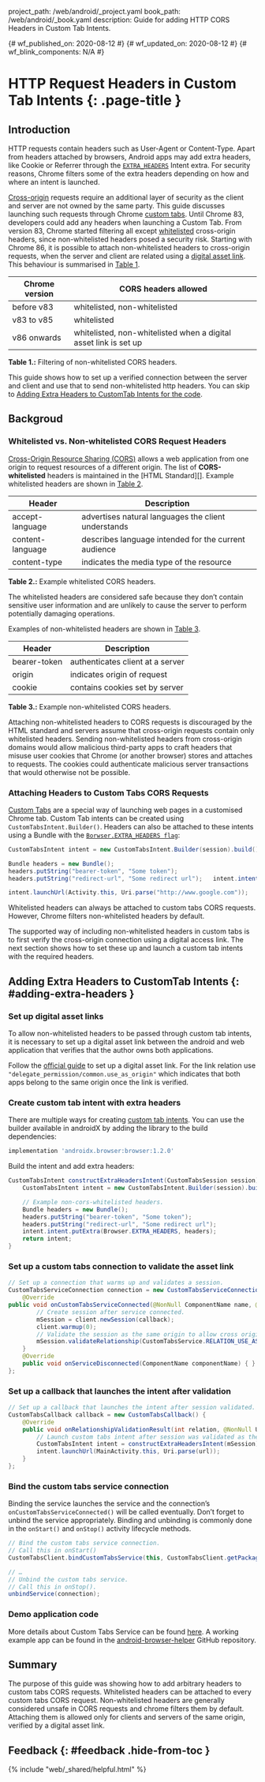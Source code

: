 project_path: /web/android/_project.yaml
book_path: /web/android/_book.yaml
description: Guide for adding HTTP CORS Headers in Custom Tab Intents.

{# wf_published_on: 2020-08-12 #}
{# wf_updated_on: 2020-08-12 #}
{# wf_blink_components: N/A #}

# HTTP Request Headers in Custom Tab Intents {: .page-title }

## Introduction

HTTP requests contain headers such as User-Agent or Content-Type. Apart from headers attached by browsers, Android apps may add extra headers, like Cookie or Referrer through the [`EXTRA_HEADERS`][1] Intent extra. For security reasons, Chrome filters some of the extra headers depending on how and where an intent is launched.

[Cross-origin][2] requests require an additional layer of security as the client and server are not owned by the same party. This guide discusses launching such requests through Chrome [custom tabs][3]. Until Chrome 83, developers could add any headers when launching a Custom Tab. From version 83, Chrome started filtering all except [whitelisted][4] cross-origin headers, since non-whitelisted headers posed a security risk. Starting with Chrome 86, it is possible to attach non-whitelisted headers to cross-origin requests, when the server and client are related using a [digital asset link][5]. This behaviour is summarised in [Table 1](#table-1).


<a name="table-1"></a>

**Chrome version** | **CORS headers allowed**
---------------- | ----------------------
before v83       | whitelisted, non-whitelisted
v83 to v85       | whitelisted
v86 onwards      | whitelisted, non-whitelisted when a digital asset link is set up

**Table 1.:** Filtering of non-whitelisted CORS headers.


This guide shows how to set up a verified connection between the server and client and use that to send non-whitelisted http headers. You can skip to [Adding Extra Headers to CustomTab Intents for the code](#adding-extra-headers). 

## Backgroud

### Whitelisted vs. Non-whitelisted CORS Request Headers
[Cross-Origin Resource Sharing (CORS)][6] allows a web application from one origin to request resources of a different origin. The list of **CORS-whitelisted** headers is maintained in the [HTML Standard][]. Example whitelisted headers are shown in [Table 2](#table-2). 

<a name="table-2"></a>

**Header**       | **Description**
---------------- | ----------------------
accept-language  | advertises natural languages the client understands
content-language | describes language intended for the current audience
content-type     | indicates the media type of the resource

**Table 2.:** Example whitelisted CORS headers.

The whitelisted headers are considered safe because they don’t contain sensitive user information and are unlikely to cause the server to perform potentially damaging operations.

Examples of non-whitelisted headers are shown in [Table 3](#table-3).

<a name="table-3"></a>

**Header**   | **Description**
-------------| ----------------------
bearer-token | authenticates client at a server
origin       | indicates origin of request
cookie       | contains cookies set by server

**Table 3.:** Example non-whitelisted CORS headers.

Attaching non-whitelisted headers to CORS requests is discouraged by the HTML standard and servers assume that cross-origin requests contain only whitelisted headers. Sending non-whitelisted headers from cross-origin domains would allow malicious third-party apps to craft headers that misuse user cookies that Chrome (or another browser) stores and attaches to requests. The cookies could authenticate malicious server transactions that would otherwise not be possible.

### Attaching Headers to Custom Tabs CORS Requests
[Custom Tabs][8] are a special way of launching web pages in a customised Chrome tab. Custom Tab intents can be created using `CustomTabsIntent.Builder()`. Headers can also be attached to these intents using a Bundle with the [`Borwser.EXTRA_HEADERS flag`][9]:


```Java
CustomTabsIntent intent = new CustomTabsIntent.Builder(session).build();

Bundle headers = new Bundle();
headers.putString("bearer-token", "Some token");
headers.putString("redirect-url", "Some redirect url");   intent.intent.putExtra(Browser.EXTRA_HEADERS, headers);

intent.launchUrl(Activity.this, Uri.parse("http://www.google.com"));
```

Whitelisted headers can always be attached to custom tabs CORS requests. However, Chrome filters non-whitelisted headers by default. 

The supported way of including non-whitelisted headers in custom tabs is to first verify the cross-origin connection using a digital access link. The next section shows how to set these up and launch a custom tab intents with the required headers. 

## Adding Extra Headers to CustomTab Intents {: #adding-extra-headers }

### Set up digital asset links
To allow non-whitelisted headers to be passed through custom tab intents, it is necessary to set up a digital asset link between the android and web application that verifies that the author owns both applications.

Follow the [official guide][10] to set up a digital asset link. For the link relation use `"delegate_permission/common.use_as_origin"` which indicates that both apps belong to the same origin once the link is verified.

### Create custom tab intent with extra headers
There are multiple ways for creating [custom tab intents][11]. You can use the builder available in androidX by adding the library to the build dependencies:

```gradle
implementation 'androidx.browser:browser:1.2.0'
```

Build the intent and add extra headers:

```java
CustomTabsIntent constructExtraHeadersIntent(CustomTabsSession session) {
    CustomTabsIntent intent = new CustomTabsIntent.Builder(session).build();

    // Example non-cors-whitelisted headers.
    Bundle headers = new Bundle();
    headers.putString("bearer-token", "Some token");
    headers.putString("redirect-url", "Some redirect url");
    intent.intent.putExtra(Browser.EXTRA_HEADERS, headers);
    return intent;
}
```
### Set up a custom tabs connection to validate the asset link

```java
// Set up a connection that warms up and validates a session.
CustomTabsServiceConnection connection = new CustomTabsServiceConnection() {
    @Override
public void onCustomTabsServiceConnected(@NonNull ComponentName name, @NonNull CustomTabsClient client) {
        // Create session after service connected.
        mSession = client.newSession(callback);
        client.warmup(0);
        // Validate the session as the same origin to allow cross origin headers.
        mSession.validateRelationship(CustomTabsService.RELATION_USE_AS_ORIGIN, Uri.parse(url), null);
    }
    @Override
    public void onServiceDisconnected(ComponentName componentName) { }
};
```

### Set up a callback that launches the intent after validation
```java
// Set up a callback that launches the intent after session validated.
CustomTabsCallback callback = new CustomTabsCallback() {
    @Override
    public void onRelationshipValidationResult(int relation, @NonNull Uri requestedOrigin, boolean result, @Nullable Bundle extras) {
        // Launch custom tabs intent after session was validated as the same origin.
        CustomTabsIntent intent = constructExtraHeadersIntent(mSession);
        intent.launchUrl(MainActivity.this, Uri.parse(url));
    }
};
```

### Bind the custom tabs service connection

Binding the service launches the service and the connection’s `onCustomTabsServiceConnected()`  will be called eventually. Don’t forget to unbind the service appropriately. Binding and unbinding is commonly done in the `onStart()` and `onStop()` activity lifecycle methods.

```java
// Bind the custom tabs service connection.
// Call this in onStart()
CustomTabsClient.bindCustomTabsService(this, CustomTabsClient.getPackageName(MainActivity.this, null), connection);

// …
// Unbind the custom tabs service.
// Call this in onStop().
unbindService(connection);
```

### Demo application code

More details about Custom Tabs Service can be found [here][12]. A working example app can be found in the [android-browser-helper][13] GitHub repository.

## Summary
The purpose of this guide was showing how to add arbitrary headers to custom tabs CORS requests. Whitelisted headers can be attached to every custom tabs CORS request. Non-whitelisted headers are generally considered unsafe in CORS requests and chrome filters them by default. Attaching them is allowed only for clients and servers of the same origin, verified by a digital asset link.

## Feedback {: #feedback .hide-from-toc }

{% include "web/_shared/helpful.html" %}

[1]: https://developer.android.com/reference/android/provider/Browser#EXTRA_HEADERS
[2]: https://docs.google.com/document/d/1sN6Y31giDbdGj6R4p3QJ20gD1ggBIosae7yrsSZ3Ins/edit#heading=h.ey2vxjsxytw6
[3]: https://developer.chrome.com/multidevice/android/customtabs
[4]: https://fetch.spec.whatwg.org/#cors-safelisted-request-header
[5]: https://developers.google.com/digital-asset-links/v1/getting-started
[6]: https://developer.mozilla.org/en-US/docs/Web/HTTP/CORS
[7]: https://fetch.spec.whatwg.org/#cors-safelisted-request-header
[8]: https://developer.chrome.com/multidevice/android/customtabs
[9]: https://developer.android.com/reference/android/provider/Browser#EXTRA_HEADERS
[10]: https://developers.google.com/digital-asset-links/v1/getting-started
[11]: https://developer.chrome.com/multidevice/android/customtabs
[12]: https://developers.google.com/web/android/custom-tabs/implementation-guide#connect_to_the_custom_tabs_service
[13]: https://github.com/GoogleChrome/android-browser-helper/tree/master/demos